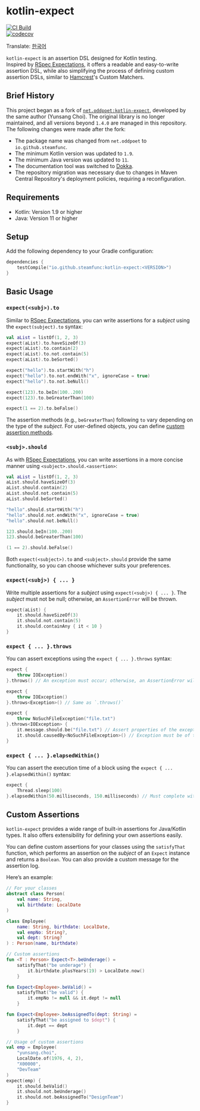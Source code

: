# kotlin-expect

[![CI Build](https://github.com/steamfunc/kotlin-expect/actions/workflows/ci-build.yml/badge.svg)](https://github.com/steamfunc/kotlin-expect/actions/workflows/ci-build.yml)  
[![codecov](https://codecov.io/github/steamfunc/kotlin-expect/branch/develop/graph/badge.svg?token=C20OB3IIBC)](https://codecov.io/github/steamfunc/kotlin-expect)

Translate: [한국어](README.ko.md)

`kotlin-expect` is an assertion DSL designed for Kotlin testing.  
Inspired by [RSpec Expectations], it offers a readable and easy-to-write assertion DSL, while also simplifying the
process of defining custom assertion DSLs, similar to [Hamcrest]'s Custom Matchers.

## Brief History

This project began as a fork of [`net.oddpoet:kotlin-expect`], developed by the same author (Yunsang Choi). The original
library is no longer maintained, and all versions beyond `1.4.0` are managed in this repository. The following changes
were made after the fork:

- The package name was changed from `net.oddpoet` to `io.github.steamfunc`.
- The minimum Kotlin version was updated to `1.9`.
- The minimum Java version was updated to `11`.
- The documentation tool was switched to [Dokka].
- The repository migration was necessary due to changes in Maven Central Repository's deployment policies, requiring a
  reconfiguration.

## Requirements

- Kotlin: Version 1.9 or higher
- Java: Version 11 or higher

## Setup

Add the following dependency to your Gradle configuration:

```kotlin
dependencies {
    testCompile("io.github.steamfunc:kotlin-expect:<VERSION>")
}
```

## Basic Usage

### `expect(<subj>).to`

Similar to [RSpec Expectations], you can write assertions for a *subject* using the `expect(subject).to` syntax:

```kotlin
val aList = listOf(1, 2, 3)
expect(aList).to.haveSizeOf(3)
expect(aList).to.contain(2)
expect(aList).to.not.contain(5)
expect(aList).to.beSorted()

expect("hello").to.startWith("h")
expect("hello").to.not.endWith("x", ignoreCase = true)
expect("hello").to.not.beNull()

expect(123).to.beIn(100..200)
expect(123).to.beGreaterThan(100)

expect(1 == 2).to.beFalse()
```

The assertion methods (e.g., `beGreaterThan`) following `to` vary depending on the type of the *subject*. For
user-defined objects, you can define [custom assertion methods](#custom-assertions).

### `<subj>.should`

As with [RSpec Expectations], you can write assertions in a more concise manner using `<subject>.should.<assertion>`:

```kotlin
val aList = listOf(1, 2, 3)
aList.should.haveSizeOf(3)
aList.should.contain(2)
aList.should.not.contain(5)
aList.should.beSorted()

"hello".should.startWith("h")
"hello".should.not.endWith("x", ignoreCase = true)
"hello".should.not.beNull()

123.should.beIn(100..200)
123.should.beGreaterThan(100)

(1 == 2).should.beFalse()
```

Both `expect(<subject>).to` and `<subject>.should` provide the same functionality, so you can choose whichever suits
your preferences.

### `expect(<subj>) { ... }`

Write multiple assertions for a *subject* using `expect(<subj>) { ... }`. The *subject* must not be null; otherwise, an
`AssertionError` will be thrown.

```kotlin
expect(aList) {
    it.should.haveSizeOf(3)
    it.should.not.contain(5)
    it.should.containAny { it < 10 }
}
```

### `expect { ... }.throws`

You can assert exceptions using the `expect { ... }.throws` syntax:

```kotlin
expect {
    throw IOException()
}.throws() // An exception must occur; otherwise, an AssertionError will be thrown.

expect {
    throw IOException()
}.throws<Exception>() // Same as `.throws()`

expect {
    throw NoSuchFileException("file.txt")
}.throws<IOException> {
    it.message.should.be("file.txt") // Assert properties of the exception
    it.should.causedBy<NoSuchFileException>() // Exception must be of type `NoSuchFileException`
}
```

### `expect { ... }.elapsedWithin()`

You can assert the execution time of a block using the `expect { ... }.elapsedWithin()` syntax:

```kotlin
expect {
    Thread.sleep(100)
}.elapsedWithin(50.milliseconds, 150.milliseconds) // Must complete within 50ms to 150ms; otherwise, AssertionError.
```

## Custom Assertions

`kotlin-expect` provides a wide range of built-in assertions for Java/Kotlin types. It also offers extensibility for
defining your own assertions easily.

You can define custom assertions for your classes using the `satisfyThat` function, which performs an assertion on the
*subject* of an `Expect` instance and returns a `Boolean`. You can also provide a custom message for the assertion log.

Here’s an example:

```kotlin
// For your classes
abstract class Person(
    val name: String,
    val birthdate: LocalDate
)

class Employee(
    name: String, birthdate: LocalDate,
    val empNo: String?,
    val dept: String?
) : Person(name, birthdate)
```

```kotlin
// Custom assertions
fun <T : Person> Expect<T>.beUnderage() =
    satisfyThat("be underage") {
        it.birthdate.plusYears(19) > LocalDate.now()
    }

fun Expect<Employee>.beValid() =
    satisfyThat("be valid") {
        it.empNo != null && it.dept != null
    }

fun Expect<Employee>.beAssignedTo(dept: String) =
    satisfyThat("be assigned to $dept") {
        it.dept == dept
    }
```

```kotlin
// Usage of custom assertions
val emp = Employee(
    "yunsang.choi",
    LocalDate.of(1976, 4, 2),
    "X00000",
    "DevTeam"
)
expect(emp) {
    it.should.beValid()
    it.should.not.beUnderage()
    it.should.not.beAssignedTo("DesignTeam")
}
```

[RSpec Expectations]: https://github.com/rspec/rspec-expectations

[`net.oddpoet:kotlin-expect`]: https://github.com/oddpoet/kotlin-expect

[Dokka]: https://github.com/Kotlin/dokka

[Hamcrest]: https://hamcrest.org/JavaHamcrest/
